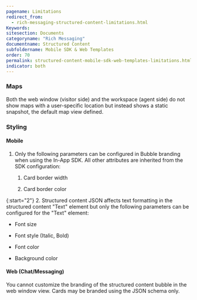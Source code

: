 ```yaml
---
pagename: Limitations
redirect_from:
  - rich-messaging-structured-content-limitations.html
Keywords:
sitesection: Documents
categoryname: "Rich Messaging"
documentname: Structured Content
subfoldername: Mobile SDK & Web Templates
order: 70
permalink: structured-content-mobile-sdk-web-templates-limitations.html
indicator: both
---
```



### Maps

Both the web window (visitor side) and the workspace (agent side) do not show maps with a user-specific location but instead shows a static snapshot, the default map view defined.

### Styling

#### Mobile

1. Only the following parameters can be configured in Bubble branding when using the In-App SDK. All other attributes are inherited from the SDK configuration:

    1. Card border width

    2. Card border color

{:start="2"}
2. Structured content JSON affects text formatting in the structured content "Text" element but only the following parameters can be configured for the "Text" element:

* Font size

* Font style (Italic, Bold)

* Font color

* Background color

#### Web (Chat/Messaging)

You cannot customize the branding of the structured content bubble in the web window view. Cards may be branded using the JSON schema only.

